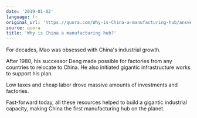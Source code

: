 ```yaml
---
date: '2019-01-02'
language: fr
original_url: 'https://quora.com/Why-is-China-a-manufacturing-hub/answer/Clément-Renaud'
source: quora
title: 'Why is China a manufacturing hub?'
---
```


For decades, Mao was obsessed with China's industrial growth.

After 1980, his successor Deng made possible for factories from any
countries to relocate to China. He also initiated gigantic
infrastructure works to support his plan.

Low taxes and cheap labor drove massive amounts of investments and
factories.

Fast-forward today, all these resources helped to build a gigantic
industrial capacity, making China the first manufacturing hub on the
planet.
